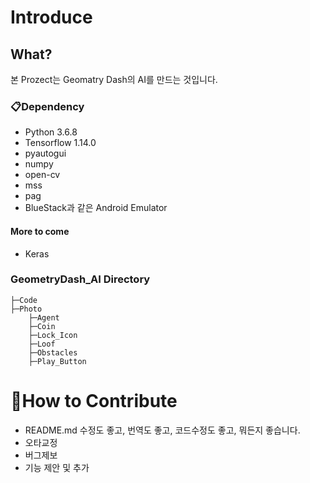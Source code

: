 # Introduce

## What?
본 Prozect는 Geomatry Dash의 AI를 만드는 것입니다.

### 📋Dependency
* Python 3.6.8
* Tensorflow 1.14.0
* pyautogui
* numpy
* open-cv
* mss
* pag
* BlueStack과 같은 Android Emulator
#### More to come
* Keras


### GeometryDash_AI Directory
    ├─Code
    ├─Photo
        ├─Agent
        ├─Coin
        ├─Lock_Icon
        ├─Loof
        ├─Obstacles
        ├─Play_Button
# 👏How to Contribute
* README.md 수정도 좋고, 번역도 좋고, 코드수정도 좋고, 뭐든지 좋습니다.
* 오타교정
* 버그제보
* 기능 제안 및 추가